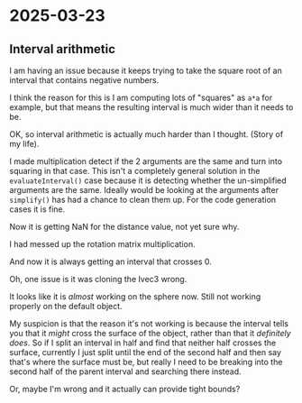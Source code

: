 # 2025-03-23

## Interval arithmetic

I am having an issue because it keeps trying to take the square root of
an interval that contains negative numbers.

I think the reason for this is I am computing lots of "squares"
as `a*a` for example, but that means the resulting interval is much
wider than it needs to be.

OK, so interval arithmetic is actually much harder than I thought.
(Story of my life).

I made multiplication detect if the 2 arguments are the same and turn
into squaring in that case. This isn't a completely general solution
in the `evaluateInterval()` case
because it is detecting whether the un-simplified arguments are the
same. Ideally would be looking at the arguments after `simplify()` has
had a chance to clean them up. For the code generation cases it is
fine.

Now it is getting NaN for the distance value, not yet sure why.

I had messed up the rotation matrix multiplication.

And now it is always getting an interval that crosses 0.

Oh, one issue is it was cloning the Ivec3 wrong.

It looks like it is *almost* working on the sphere now. Still not
working properly on the default object.

My suspicion is that the reason it's not working is because the
interval tells you that it *might* cross the surface of the object,
rather than that it *definitely does*. So if I split an interval
in half and find that neither half crosses the surface, currently
I just split until the end of the second half and then say that's where
the surface must be, but really I need to be breaking into the second
half of the parent interval and searching there instead.

Or, maybe I'm wrong and it actually can provide tight bounds?
